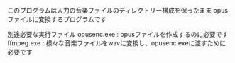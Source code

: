 このプログラムは入力の音楽ファイルのディレクトリー構成を保ったまま
opusファイルに変換するプログラムです

別途必要な実行ファイル
opusenc.exe : opusファイルを作成するのに必要です
ffmpeg.exe : 様々な音楽ファイルをwavに変換し、opusenc.exeに渡すために必要です